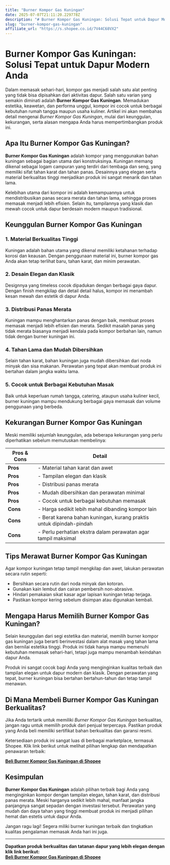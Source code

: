 ```yaml
---
title: "Burner Kompor Gas Kuningan"
date: 2025-07-07T21:11:20.229778Z
description: "# Burner Kompor Gas Kuningan: Solusi Tepat untuk Dapur Modern Anda..."
slug: "burner-kompor-gas-kuningan"
affiliate_url: "https://s.shopee.co.id/7V44C68VX2"
---
```

# Burner Kompor Gas Kuningan: Solusi Tepat untuk Dapur Modern Anda

Dalam memasak sehari-hari, kompor gas menjadi salah satu alat penting yang tidak bisa dipisahkan dari aktivitas dapur. Salah satu varian yang semakin diminati adalah **Burner Kompor Gas Kuningan**. Memadukan estetika, keawetan, dan performa unggul, kompor ini cocok untuk berbagai kebutuhan rumah tangga maupun usaha kuliner. Artikel ini akan membahas detail mengenai *Burner Kompor Gas Kuningan*, mulai dari keunggulan, kekurangan, serta alasan mengapa Anda harus mempertimbangkan produk ini.

## Apa Itu Burner Kompor Gas Kuningan?

**Burner Kompor Gas Kuningan** adalah kompor yang menggunakan bahan kuningan sebagai bagian utama dari konstruksinya. Kuningan memang dikenal sebagai logam campuran yang terdiri dari tembaga dan seng, yang memiliki sifat tahan karat dan tahan panas. Desainnya yang elegan serta material berkualitas tinggi menjadikan produk ini sangat menarik dan tahan lama.

Kelebihan utama dari kompor ini adalah kemampuannya untuk mendistribusikan panas secara merata dan tahan lama, sehingga proses memasak menjadi lebih efisien. Selain itu, tampilannya yang klasik dan mewah cocok untuk dapur berdesain modern maupun tradisional.

## Keunggulan Burner Kompor Gas Kuningan

### 1. Material Berkualitas Tinggi

Kuningan adalah bahan utama yang dikenal memiliki ketahanan terhadap korosi dan keausan. Dengan penggunaan material ini, burner kompor gas Anda akan tetap terlihat baru, tahan karat, dan minim perawatan.

### 2. Desain Elegan dan Klasik

Designnya yang timeless cocok dipadukan dengan berbagai gaya dapur. Dengan finish mengkilap dan detail detail halus, kompor ini menambah kesan mewah dan estetik di dapur Anda.

### 3. Distribusi Panas Merata

Kuningan mampu menghantarkan panas dengan baik, membuat proses memasak menjadi lebih efisien dan merata. Sedikit masalah panas yang tidak merata biasanya menjadi kendala pada kompor berbahan lain, namun tidak dengan burner kuningan ini.

### 4. Tahan Lama dan Mudah Dibersihkan

Selain tahan karat, bahan kuningan juga mudah dibersihkan dari noda minyak dan sisa makanan. Perawatan yang tepat akan membuat produk ini bertahan dalam jangka waktu lama.

### 5. Cocok untuk Berbagai Kebutuhan Masak

Baik untuk keperluan rumah tangga, catering, ataupun usaha kuliner kecil, burner kuningan mampu mendukung berbagai gaya memasak dan volume penggunaan yang berbeda.

## Kekurangan Burner Kompor Gas Kuningan

Meski memiliki sejumlah keunggulan, ada beberapa kekurangan yang perlu diperhatikan sebelum memutuskan membelinya:

| **Pros & Cons** | **Detail**                                                 |
|-----------------|------------------------------------------------------------|
| **Pros**       | - Material tahan karat dan awet                            |
| **Pros**       | - Tampilan elegan dan klasik                                |
| **Pros**       | - Distribusi panas merata                                    |
| **Pros**       | - Mudah dibersihkan dan perawatan minimal                  |
| **Pros**       | - Cocok untuk berbagai kebutuhan memasak                   |
| **Cons**       | - Harga sedikit lebih mahal dibanding kompor lain         |
| **Cons**       | - Berat karena bahan kuningan, kurang praktis untuk dipindah-pindah|
| **Cons**       | - Perlu perhatian ekstra dalam perawatan agar tampil maksimal |

## Tips Merawat Burner Kompor Gas Kuningan

Agar kompor kuningan tetap tampil mengkilap dan awet, lakukan perawatan secara rutin seperti:

- Bersihkan secara rutin dari noda minyak dan kotoran.
- Gunakan kain lembut dan cairan pembersih non-abrasive.
- Hindari pemakaian sikat kasar agar lapisan kuningan tetap terjaga.
- Pastikan kompor kering sebelum disimpan atau digunakan kembali.

## Mengapa Harus Memilih Burner Kompor Gas Kuningan?

Selain keunggulan dari segi estetika dan material, memilih burner kompor gas kuningan juga berarti berinvestasi dalam alat masak yang tahan lama dan bernilai estetika tinggi. Produk ini tidak hanya mampu memenuhi kebutuhan memasak sehari-hari, tetapi juga mampu menambah keindahan dapur Anda.

Produk ini sangat cocok bagi Anda yang menginginkan kualitas terbaik dan tampilan elegan untuk dapur modern dan klasik. Dengan perawatan yang tepat, burner kuningan bisa bertahan bertahun-tahun dan tetap tampil menawan.

## Di Mana Membeli Burner Kompor Gas Kuningan Berkualitas?

Jika Anda tertarik untuk memiliki *Burner Kompor Gas Kuningan* berkualitas, jangan ragu untuk memilih produk dari penjual terpercaya. Pastikan produk yang Anda beli memiliki sertifikat bahan berkualitas dan garansi resmi.

Ketersediaan produk ini sangat luas di berbagai marketplace, termasuk Shopee. Klik link berikut untuk melihat pilihan lengkap dan mendapatkan penawaran terbaik:

[**Beli Burner Kompor Gas Kuningan di Shopee**](https://s.shopee.co.id/7V44C68VX2)

## Kesimpulan

**Burner Kompor Gas Kuningan** adalah pilihan terbaik bagi Anda yang menginginkan kompor dengan tampilan elegan, tahan karat, dan distribusi panas merata. Meski harganya sedikit lebih mahal, manfaat jangka panjangnya sangat sepadan dengan investasi tersebut. Perawatan yang mudah dan daya tahan yang tinggi membuat produk ini menjadi pilihan hemat dan estetis untuk dapur Anda.

Jangan ragu lagi! Segera miliki burner kuningan terbaik dan tingkatkan kualitas pengalaman memasak Anda hari ini juga.

---

**Dapatkan produk berkualitas dan tatanan dapur yang lebih elegan dengan klik link berikut:**  
[**Beli Burner Kompor Gas Kuningan di Shopee**](https://s.shopee.co.id/7V44C68VX2)